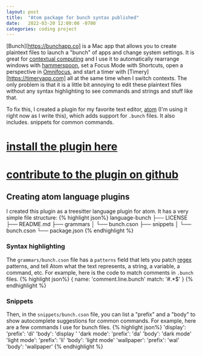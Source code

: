 ```yaml
---
layout: post
title:  "Atom package for bunch syntax published"
date:   2022-03-20 12:00:00 -0700
categories: coding project
---
```

[Bunch][https://bunchapp.co] is a Mac app that allows you to create plaintext files to launch a "bunch" of apps and change system settings. It is great for [contextual computing](https://en.wikipedia.org/wiki/Context_awareness) and I use it to automatically rearrange windows with [hammerspoon](http://www.hammerspoon.org), set a Focus Mode with Shortcuts, open a perspective in [Omnifocus](https://www.omnigroup.com/omnifocus/), and start a timer with [Timery][https://timeryapp.com] all at the same time when I switch contexts. The only problem is that it is a little bit annoying to edit these plaintext files without any syntax highlighting to see commands and strings and stuff like that.

To fix this, I created a plugin for my favorite text editor, [atom](https://atom.io) (I'm using it right now as I write this), which adds support for `.bunch` files. It also includes. snippets for common commands.

# [install the plugin here](https://atom.io/packages/language-bunch)
# [contribute to the plugin on github](https://github.com/lizard-heart/language-bunch)

## Creating atom language plugins
I created this plugin as a treesitter language plugin for atom. It has a very simple file structure:
{% highlight json%}
language-bunch
├── LICENSE
├── README.md
├── grammars
│   └── bunch.cson
├── snippets
│   └── bunch.cson
└── package.json
{% endhighlight %}

### Syntax highlighting
The `grammars/bunch.cson` file has a `patterns` field that lets you patch [regex](https://en.wikipedia.org/wiki/Regular_expression) patterns, and tell Atom what the text represents, a string, a variable, a command, etc. For example, here is the code to match comments in `.bunch` files.
{% highlight json%}
{
	name: 'comment.line.bunch'
	match: '#.*$'
}
{% endhighlight %}

### Snippets
Then, in the `snippets/bunch.cson` file, you can list a "prefix" and a "body" to show autocomplete suggestions for common commands. For example, here are a few commands I use for bunch files.
{% highlight json%}
'display':
	'prefix': 'di'
	'body': 'display '
'dark mode':
	'prefix': 'da'
	'body': 'dark mode'
'light mode':
	'prefix': 'li'
	'body': 'light mode'
'wallpaper':
	'prefix': 'wal'
	'body': 'wallpaper'
{% endhighlight %}
